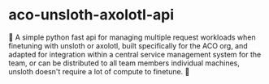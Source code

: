 # aco-unsloth-axolotl-api
🦥 A simple python fast api for managing multiple request workloads when finetuning with unsloth or axolotl, built specifically for the ACO org, and adapted for integration within a central service management system for the team, or can be distributed to all team members individual machines, unsloth doesn't require a lot of compute to finetune. 🦥

